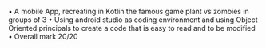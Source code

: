• A mobile App, recreating in Kotlin the famous game plant vs
zombies in groups of 3
• Using android studio as coding environment and using Object
Oriented principals to create a code that is easy to read and to
be modified
• Overall mark 20/20
